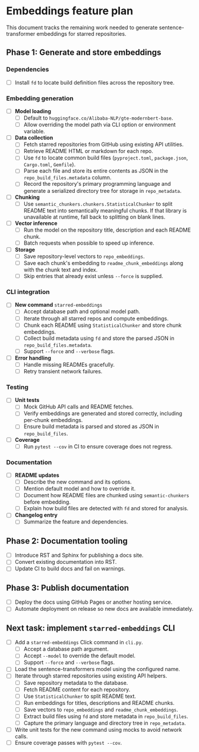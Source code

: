 # Embeddings feature plan

This document tracks the remaining work needed to generate sentence-transformer embeddings for starred repositories.

## Phase 1: Generate and store embeddings

### Dependencies
- [ ] Install `fd` to locate build definition files across the repository tree.

### Embedding generation
- [ ] **Model loading**
  - [ ] Default to `huggingface.co/Alibaba-NLP/gte-modernbert-base`.
  - [ ] Allow overriding the model path via CLI option or environment variable.
- [ ] **Data collection**
  - [ ] Fetch starred repositories from GitHub using existing API utilities.
  - [ ] Retrieve README HTML or markdown for each repo.
  - [ ] Use `fd` to locate common build files (`pyproject.toml`, `package.json`,
    `Cargo.toml`, `Gemfile`).
  - [ ] Parse each file and store its entire contents as JSON in the
    `repo_build_files.metadata` column.
  - [ ] Record the repository's primary programming language and generate a
    serialized directory tree for storage in `repo_metadata`.
- [ ] **Chunking**
  - [ ] Use `semantic_chunkers.chunkers.StatisticalChunker` to split README text
    into semantically meaningful chunks. If that library is unavailable at
    runtime, fall back to splitting on blank lines.
- [ ] **Vector inference**
  - [ ] Run the model on the repository title, description and each README chunk.
  - [ ] Batch requests when possible to speed up inference.
- [ ] **Storage**
  - [ ] Save repository-level vectors to `repo_embeddings`.
  - [ ] Save each chunk's embedding to `readme_chunk_embeddings` along with the
    chunk text and index.
  - [ ] Skip entries that already exist unless `--force` is supplied.

### CLI integration
- [ ] **New command** `starred-embeddings`
  - [ ] Accept database path and optional model path.
  - [ ] Iterate through all starred repos and compute embeddings.
  - [ ] Chunk each README using `StatisticalChunker` and store chunk embeddings.
  - [ ] Collect build metadata using `fd` and store the parsed JSON in
    `repo_build_files.metadata`.
  - [ ] Support `--force` and `--verbose` flags.
- [ ] **Error handling**
  - [ ] Handle missing READMEs gracefully.
  - [ ] Retry transient network failures.

### Testing
- [ ] **Unit tests**
  - [ ] Mock GitHub API calls and README fetches.
  - [ ] Verify embeddings are generated and stored correctly, including per-chunk
    embeddings.
  - [ ] Ensure build metadata is parsed and stored as JSON in `repo_build_files`.
- [ ] **Coverage**
  - [ ] Run `pytest --cov` in CI to ensure coverage does not regress.

### Documentation
- [ ] **README updates**
  - [ ] Describe the new command and its options.
  - [ ] Mention default model and how to override it.
  - [ ] Document how README files are chunked using `semantic-chunkers` before
    embedding.
  - [ ] Explain how build files are detected with `fd` and stored for analysis.
- [ ] **Changelog entry**
  - [ ] Summarize the feature and dependencies.

## Phase 2: Documentation tooling
- [ ] Introduce RST and Sphinx for publishing a docs site.
- [ ] Convert existing documentation into RST.
- [ ] Update CI to build docs and fail on warnings.

## Phase 3: Publish documentation
- [ ] Deploy the docs using GitHub Pages or another hosting service.
- [ ] Automate deployment on release so new docs are available immediately.

## Next task: implement `starred-embeddings` CLI
- [ ] Add a `starred-embeddings` Click command in `cli.py`.
  - [ ] Accept a database path argument.
  - [ ] Accept `--model` to override the default model.
  - [ ] Support `--force` and `--verbose` flags.
- [ ] Load the sentence-transformers model using the configured name.
- [ ] Iterate through starred repositories using existing API helpers.
  - [ ] Save repository metadata to the database.
  - [ ] Fetch README content for each repository.
  - [ ] Use `StatisticalChunker` to split README text.
  - [ ] Run embeddings for titles, descriptions and README chunks.
  - [ ] Save vectors to `repo_embeddings` and `readme_chunk_embeddings`.
  - [ ] Extract build files using `fd` and store metadata in `repo_build_files`.
  - [ ] Capture the primary language and directory tree in `repo_metadata`.
- [ ] Write unit tests for the new command using mocks to avoid network calls.
- [ ] Ensure coverage passes with `pytest --cov`.
